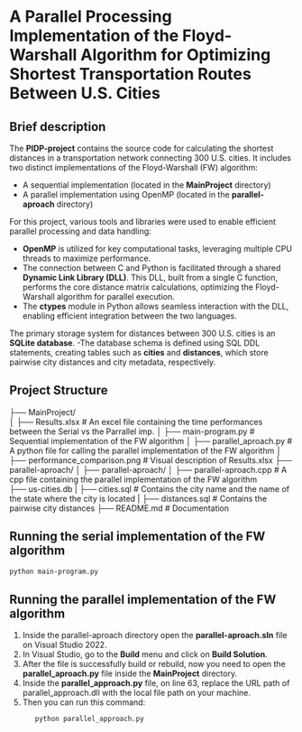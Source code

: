 # A Parallel Processing Implementation of the Floyd-Warshall Algorithm for Optimizing Shortest Transportation Routes Between U.S. Cities

## Brief description
The **PIDP-project** contains the source code for calculating the shortest distances in a transportation network connecting 300 U.S. cities.
It includes two distinct implementations of the Floyd-Warshall (FW) algorithm:
- A sequential implementation (located in the **MainProject** directory)
- A parallel implementation using OpenMP (located in the **parallel-aproach** directory)

For this project, various tools and libraries were used to enable efficient parallel processing and data handling:
- **OpenMP** is utilized for key computational tasks, leveraging multiple CPU threads to maximize performance.
- The connection between C and Python is facilitated through a shared **Dynamic Link Library (DLL)**. This DLL, built from a single C function, performs the core distance matrix calculations, optimizing the Floyd-Warshall algorithm for parallel execution.
- The **ctypes** module in Python allows seamless interaction with the DLL, enabling efficient integration between the two languages.

The primary storage system for distances between 300 U.S. cities is an **SQLite database**.
-The database schema is defined using SQL DDL statements, creating tables such as **cities** and **distances**, which store pairwise city distances and city metadata, respectively.


## Project Structure

├── MainProject/                      
│   ├── Results.xlsx                  # An excel file containing the time performances between the Serial vs the Parrallel imp.
│   ├── main-program.py               # Sequential implementation of the FW algorithm
│   ├── parallel_aproach.py           # A python file for calling the parallel implementation of the FW algorithm
│   ├── performance_comparison.png    # Visual description of Results.xlsx
├── parallel-aproach/
│   ├── parallel-aproach/
│       ├── parallel-aproach.cpp      # A cpp file containing the parallel implementation of the FW algorithm   
├── us-cities.db
|   ├── cities.sql                    # Contains the city name and the name of the state where the city is located
|   ├── distances.sql                 # Contains the pairwise city distances
├── README.md                         # Documentation

## Running the serial implementation of the FW algorithm
```sh
python main-program.py
```

## Running the parallel implementation of the FW algorithm

1. Inside the parallel-aproach directory open the **parallel-aproach.sln** file on Visual Studio 2022.
2. In Visual Studio, go to the **Build** menu and click on **Build Solution**.
3. After the file is successfully build or rebuild, now you need to open the **parallel_aproach.py** file inside the **MainProject** directory.
4. Inside the **parallel_approach.py** file, on line 63, replace the URL path of parallel_approach.dll with the local file path on your machine.
5. Then you can run this command:
   ```sh
      python parallel_approach.py
   ```
